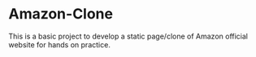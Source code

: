 # Amazon-Clone
This is a basic project to develop a static page/clone of Amazon official website for hands on practice.
